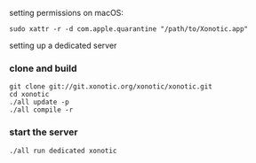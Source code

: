setting permissions on macOS:

    sudo xattr -r -d com.apple.quarantine "/path/to/Xonotic.app"
    
setting up a dedicated server

### clone and build

    git clone git://git.xonotic.org/xonotic/xonotic.git
    cd xonotic
    ./all update -p
    ./all compile -r

### start the server

    ./all run dedicated xonotic
